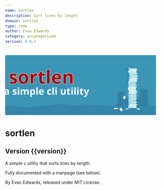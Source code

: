 ```yaml
---
name: sortlen
description: Sort lines by length
domain: sortlen
type: code
author: Evan Edwards
category: uncategorized
version: 0.0.1
---
```



![Header Image, a stack of paper and a title reading "sortlen, a simple cli utility"](hero.svg)

# sortlen

## Version {{version}}

A simple c utility that sorts lines by length.

Fully documented with a manpage (see below).

By Evan Edwards, released under MIT License.
